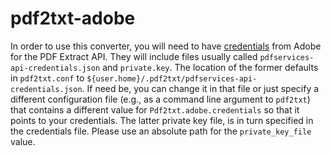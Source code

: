# pdf2txt-adobe

In order to use this converter, you will need to have [credentials](https://documentcloud.adobe.com/dc-integration-creation-app-cdn/main.html?api=pdf-services-api) from Adobe for the PDF Extract API.  They will include files usually called `pdfservices-api-credentials.json` and `private.key`.  The location of the former defaults in `pdf2txt.conf` to `${user.home}/.pdf2txt/pdfservices-api-credentials.json`.  If need be, you can change it in that file or just specify a different configuration file (e.g., as a command line argument to `pdf2txt`) that contains a different value for `Pdf2txt.adobe.credentials` so that it points to your credentials.  The latter private key file, is in turn specified in the credentials file.  Please use an absolute path for the `private_key_file` value.
